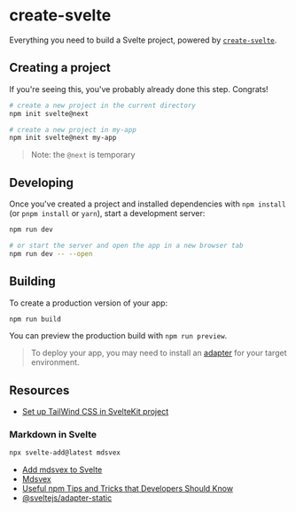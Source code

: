 # create-svelte

Everything you need to build a Svelte project, powered by [`create-svelte`](https://github.com/sveltejs/kit/tree/master/packages/create-svelte).

## Creating a project

If you're seeing this, you've probably already done this step. Congrats!

```bash
# create a new project in the current directory
npm init svelte@next

# create a new project in my-app
npm init svelte@next my-app
```

> Note: the `@next` is temporary

## Developing

Once you've created a project and installed dependencies with `npm install` (or `pnpm install` or `yarn`), start a development server:

```bash
npm run dev

# or start the server and open the app in a new browser tab
npm run dev -- --open
```

## Building

To create a production version of your app:

```bash
npm run build
```

You can preview the production build with `npm run preview`.

> To deploy your app, you may need to install an [adapter](https://kit.svelte.dev/docs#adapters) for your target environment.

## Resources

- [Set up TailWind CSS in SvelteKit project](https://dev.to/randydigital/set-up-tailwind-css-in-sveltekit-project-557m)


### Markdown in Svelte

```bash
npx svelte-add@latest mdsvex
```

- [Add mdsvex to Svelte](https://github.com/svelte-add/mdsvex)
- [Mdsvex](https://mdsvex.pngwn.io/)
- [Useful npm Tips and Tricks that Developers Should Know](https://www.labnol.org/npm-command-tricks-210824)
- [@sveltejs/adapter-static](https://github.com/sveltejs/kit/tree/master/packages/adapter-static)
